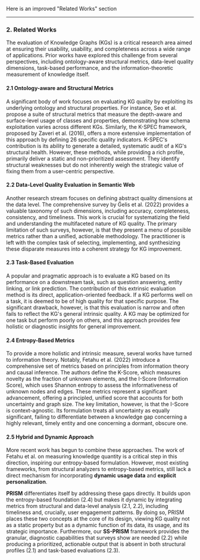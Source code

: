 Here is an improved "Related Works" section

***

### **2. Related Works**

The evaluation of Knowledge Graphs (KGs) is a critical research area aimed at ensuring their usability, usability, and completeness across a wide range of applications. Prior works have explored this challenge from several perspectives, including ontology-aware structural metrics, data-level quality dimensions, task-based performance, and the information-theoretic measurement of knowledge itself.

#### **2.1 Ontology-aware and Structural Metrics**

A significant body of work focuses on evaluating KG quality by exploiting its underlying ontology and structural properties. For instance, Seo et al. propose a suite of structural metrics that measure the depth-aware and surface-level usage of classes and properties, demonstrating how schema exploitation varies across different KGs. Similarly, the K-SPEC framework, proposed by Zaveri et al. (2016), offers a more extensive implementation of this approach by defining 26 specific quality indicators. K-SPEC's contribution is its ability to generate a detailed, systematic audit of a KG's structural health. However, these methods, while providing a rich profile, primarily deliver a static and non-prioritized assessment. They identify structural weaknesses but do not inherently weigh the strategic value of fixing them from a user-centric perspective.

#### **2.2 Data-Level Quality Evaluation in Semantic Web**

Another research stream focuses on defining abstract quality dimensions at the data level. The comprehensive survey by G̈elis et al. (2022) provides a valuable taxonomy of such dimensions, including accuracy, completeness, consistency, and timeliness. This work is crucial for systematizing the field and understanding the multifaceted nature of KG quality. The primary limitation of such surveys, however, is that they present a menu of possible metrics rather than a unified, actionable methodology. The practitioner is left with the complex task of selecting, implementing, and synthesizing these disparate measures into a coherent strategy for KG improvement.

#### **2.3 Task-Based Evaluation**

A popular and pragmatic approach is to evaluate a KG based on its performance on a downstream task, such as question answering, entity linking, or link prediction. The contribution of this extrinsic evaluation method is its direct, application-oriented feedback. If a KG performs well on a task, it is deemed to be of high quality for that specific purpose. The significant drawback, however, is that this evaluation is narrow and often fails to reflect the KG's general intrinsic quality. A KG may be optimized for one task but perform poorly on others, and this approach provides few holistic or diagnostic insights for general improvement.

#### **2.4 Entropy-Based Metrics**

To provide a more holistic and intrinsic measure, several works have turned to information theory. Notably, Fetahu et al. (2022) introduce a comprehensive set of metrics based on principles from information theory and causal inference. The authors define the K-Score, which measures novelty as the fraction of unknown elements, and the I-Score (Information Score), which uses Shannon entropy to assess the informativeness of unknown nodes and edges. These metrics represent a significant advancement, offering a principled, unified score that accounts for both uncertainty and graph size. The key limitation, however, is that the I-Score is context-agnostic. Its formulation treats all uncertainty as equally significant, failing to differentiate between a knowledge gap concerning a highly relevant, timely entity and one concerning a dormant, obscure one.

#### **2.5 Hybrid and Dynamic Approach**

More recent work has begun to combine these approaches. The work of Fetahu et al. on measuring knowledge quantity is a critical step in this direction, inspiring our entropy-based formulation. However, most existing frameworks, from structural analyzers to entropy-based metrics, still lack a direct mechanism for incorporating **dynamic usage data** and **explicit personalization**.

**PRISM** differentiates itself by addressing these gaps directly. It builds upon the entropy-based foundation (2.4) but makes it dynamic by integrating metrics from structural and data-level analysis (2.1, 2.2), including timeliness and, crucially, user engagement patterns. By doing so, PRISM places these two concepts at the core of its design, viewing KG quality not as a static property but as a dynamic function of its data, its usage, and its strategic importance. Furthermore, our **SS-PRISM** framework provides the granular, diagnostic capabilities that surveys show are needed (2.2) while producing a prioritized, actionable output that is absent in both structural profiles (2.1) and task-based evaluations (2.3).
